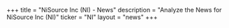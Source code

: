 +++
title = "NiSource Inc (NI) - News"
description = "Analyze the News for NiSource Inc (NI)"
ticker = "NI"
layout = "news"
+++

